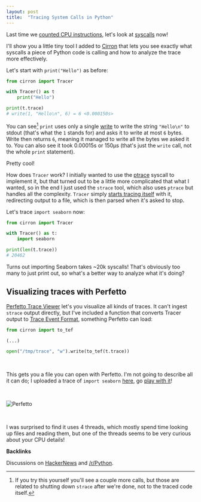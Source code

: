 ```yaml
---
layout: post
title:  "Tracing System Calls in Python"
---
```


Last time we [counted CPU
instructions](http://blog.mattstuchlik.com/2024/02/08/counting-cpu-instructions-in-python.html),
let's look at [syscalls](https://en.wikipedia.org/wiki/System_call) now!

I'll show you a little tiny tool I added to
[Cirron](https://github.com/s7nfo/Cirron) that lets you see exactly what
syscalls a piece of Python code is calling and how to analyze the trace more effectively.

Let's start with `print("Hello")` as before:
```python
from cirron import Tracer

with Tracer() as t
    print("Hello")

print(t.trace)
# write(1, "Hello\n", 6) = 6 <0.000150s>
```

You can see[^0] `print` uses only a single
[write](https://man7.org/linux/man-pages/man2/write.2.html) to write the string
`"Hello\n"` to stdout (that's what the `1` stands for) and asks it to write at
most `6` bytes. Write then returns `6`, meaning it managed to write all the
bytes we asked it to. You can also see it took 0.00015s or 150μs (that's just the
`write` call, not the whole `print` statement).

Pretty cool!

How does `Tracer` work? I initially wanted to use the
[ptrace](https://man7.org/linux/man-pages/man2/ptrace.2.html) syscall to
implement it, but that turned out to be a little more complicated that what I
wanted, so in the end I just used the `strace` tool, which also uses `ptrace`
but handles all the complexity. `Tracer` simply [starts tracing
itself](https://github.com/s7nfo/Cirron/blob/master/cirron/tracer.py#L138) with
it, redirecting output to a file, which is then parsed when it's asked to stop.

Let's trace `import seaborn` now:
```python
from cirron import Tracer

with Tracer() as t:
    import seaborn

print(len(t.trace))
# 20462
```

Turns out importing Seaborn takes ~20k syscalls! That's obviously too many to
just print out, so what's a better way to analyze what it's doing?

## Visualizing traces with Perfetto

[Perfetto Trace Viewer](https://ui.perfetto.dev) let's you visualize all kinds
of traces. It can't ingest `strace` output directly, but I've included a
function that converts Tracer output to [Trace Event
Format](https://docs.google.com/document/d/1CvAClvFfyA5R-PhYUmn5OOQtYMH4h6I0nSsKchNAySU/preview),
something Perfetto can load:

```python
from cirron import to_tef

(...)

open("/tmp/trace", "w").write(to_tef(t.trace))
```

<br>

This gets you a file you can open with Perfetto. I'm not going to describe all it can do; I uploaded a trace of `import seaborn` [here](https://gist.github.com/s7nfo/4cda90818a07d851fea79c8c17e8eab8), go [play with it](https://ui.perfetto.dev/)!

<br>

![Perfetto](/assets/perfetto.png)

<br>

I was surprised to find it uses 4 threads, which mostly spend time looking up files and reading them, but one of the threads seems to be very curious about your CPU details!

**Backlinks**

Discussions on [HackerNews](https://news.ycombinator.com/item?id=39402868) and [/r/Python](https://www.reddit.com/r/Python/comments/1asjcnm/recording_and_visualising_the_20k_system_calls_it/).

[^0]: If you try this yourself you'll see a couple more calls, but those are related to shutting down `strace` after we're done, not to the traced code itself.
